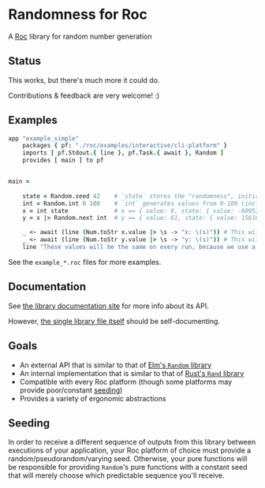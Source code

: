 # Randomness for Roc

A [Roc](https://github.com/roc-lang/roc) library for random number generation

## Status

This works, but there's much more it could do.

Contributions & feedback are very welcome! :)

## Examples

```coffee
app "example_simple"
    packages { pf: "./roc/examples/interactive/cli-platform" }
    imports [ pf.Stdout.{ line }, pf.Task.{ await }, Random ]
    provides [ main ] to pf


main =
    
    state = Random.seed 42    # `state` stores the "randomness", initialized by the user/platform.
    int = Random.int 0 100    # `int` generates values from 0-100 (inclusive) and updates state.
    x = int state             # x == { value: 9, state: { value: -60952905, ... } }
    y = x |> Random.next int  # y == { value: 61, state: { value: 1561666408, ... } }

    _ <- await (line (Num.toStr x.value |> \s -> "x: \(s)")) # This will print `x: 9`.
    _ <- await (line (Num.toStr y.value |> \s -> "y: \(s)")) # This will print `x: 61`.
    line "These values will be the same on every run, because we use a constant seed (42)."
```

See the `example_*.roc` files for more examples.

## Documentation

See [the library documentation site](https://JanCVanB.github.io/roc-random)
for more info about its API.

However,
[the single library file itself](Random.roc)
should be self-documenting.

## Goals

* An external API that is similar to that of
[Elm's `Random` library](https://github.com/elm/random)
* An internal implementation that is similar to that of
[Rust's `Rand` library](https://github.com/rust-random/rand)
* Compatible with every Roc platform
(though some platforms may provide poor/constant [seeding](#seeding))
* Provides a variety of ergonomic abstractions

## Seeding

In order to receive a different sequence of outputs from this library
between executions of your application,
your Roc platform of choice must provide
a random/pseudorandom/varying seed.
Otherwise, your pure functions will be responsible
for providing `Random`'s pure functions with a constant seed
that will merely choose which predictable sequence you'll receive.
